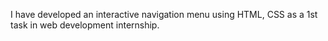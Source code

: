I have developed an interactive navigation menu using HTML, CSS as a 1st task in web development internship.
